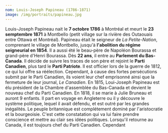 ```yaml
---
nom: Louis-Joseph Papineau (1786-1871)
image: /img/portraits/papineau.jpg
---
```


Louis-Joseph Papineau nait le **7 octobre 1786** à Montréal et meurt le **23 semptembre 1871** à Montbello (petit village sur la rivière des Outaouais entre Ottawa et Montréal). Papineau était le seigneur de _La Petite-Nation_, comprenant le village de Montbello, jusqu'à **l'abolition du régime seigneurial en 1854**. Il a aussi été le beau-père de Napoléon Bourassa et grand-père d'Henri Bourassa. Dès **22 ans**, il entre au **Parlement du Bas-Canada**. Il décide de suivre les traces de son père et rejoint le **Parti Canadien**, plus tard le **Parti Patriote**. Il est officier lors de la guerre de 1812, ce qui lui offre sa réélection. Cependant, à cause des fortes persécutions submit par le Parti Canadien, ils voient leur chef emprisonné ainsi que la fermeture de leur journal, _Le Canadien_.
En 1815, Loui-Joseph Papineau est élu président de la Chambre d'assemblée du Bas-Canada et devient le nouveau chef du Parti Canadien. En 1818, il se marie à Julie Bruneau et auront 9 enfants. Il part en voyage en Angleterre ou il y découvre le système politique, lequel il avait défendu, et est outré par les grandes inégalités. Le peuple britannique est complétement dominé par l'aristocratie et la bourgeoisie. C'est cette constatation qui va lui faire prendre conscience et mettre au clair ses idées politiques. Lorsqu'il retourne au Canada, il est toujours chef du Parti Canadien. Cependant